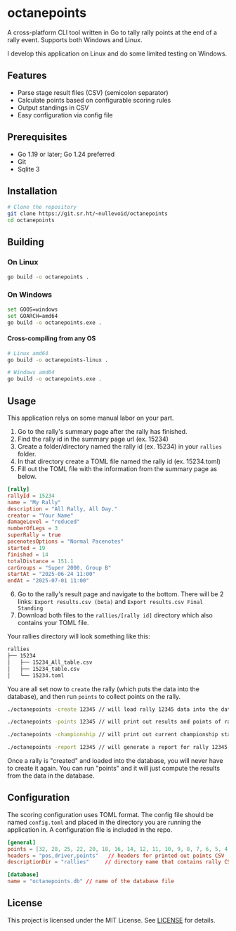# octanepoints

A cross-platform CLI tool written in Go to tally rally points at the end of a rally event. Supports both Windows and Linux.

I develop this application on Linux and do some limited testing on Windows.

## Features

* Parse stage result files (CSV) (semicolon separator)
* Calculate points based on configurable scoring rules
* Output standings in CSV
* Easy configuration via config file

## Prerequisites

* Go 1.19 or later; Go 1.24 preferred
* Git
* Sqlite 3

## Installation

```bash
# Clone the repository
git clone https://git.sr.ht/~nullevoid/octanepoints
cd octanepoints
```

## Building

### On Linux

```bash
go build -o octanepoints .
```

### On Windows

```bash
set GOOS=windows
set GOARCH=amd64
go build -o octanepoints.exe .
```

#### Cross-compiling from any OS

```bash
# Linux amd64
go build -o octanepoints-linux .

# Windows amd64
go build -o octanepoints.exe .
```

## Usage

This application relys on some manual labor on your part.

1. Go to the rally's summary page after the rally has finished.
2. Find the rally id in the summary page url (ex. 15234)
3. Create a folder/directory named the rally id (ex. 15234) in your `rallies` folder.
4. In that directory create a TOML file named the rally id (ex. 15234.toml)
5. Fill out the TOML file with the information from the summary page as below.

```toml
[rally]
rallyId = 15234
name = "My Rally"
description = "All Rally, All Day."
creator = "Your Name"
damageLevel = "reduced"
numberOfLegs = 3
superRally = true
pacenotesOptions = "Normal Pacenotes"
started = 19
finished = 14
totalDistance = 151.1
carGroups = "Super 2000, Group B"
startAt = "2025-06-24 11:00"
endAt = "2025-07-01 11:00"

```

6. Go to the rally's result page and navigate to the bottom. There will be 2
    links: `Export results.csv (beta)` and `Export results.csv Final Standing`
7. Download both files to the `rallies/[rally id]` directory which also contains
    your TOML file.

Your rallies directory will look something like this:

```bash
rallies
├── 15234
│   ├── 15234_All_table.csv
│   ├── 15234_table.csv
│   └── 15234.toml
```

You are all set now to `create` the rally (which puts the data into the database),
and then run `points` to collect points on the rally.

```bash
./octanepoints -create 12345 // will load rally 12345 data into the database

./octanepoints -points 12345 // will print out results and points of rally 12345

./octanepoints -championship // will print out current championship standings

./octanepoints -report 12345 // will generate a report for rally 12345

```

Once a rally is "created" and loaded into the database, you will never have to 
create it again. You can run "points" and it will just compute the results from
the data in the database.

## Configuration

The scoring configuration uses TOML format. The config file should be named `config.toml` and placed in the directory you are running the application in. A configuration file
is included in the repo.

```toml
[general]
points = [32, 28, 25, 22, 20, 18, 16, 14, 12, 11, 10, 9, 8, 7, 6, 5, 4, 3, 2, 1]
headers = "pos,driver,points"   // headers for printed out points CSV
descriptionDir = "rallies"     // directory name that contains rally CSV files

[database]
name = "octanepoints.db" // name of the database file
```

## License

This project is licensed under the MIT License. See [LICENSE](LICENSE) for details.
